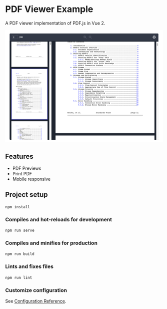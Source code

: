 # PDF Viewer Example

A PDF viewer implementation of PDF.js in Vue 2.

<a href="https://github.com/jovertical/vue-pdf-viewer-example/blob/main/preview.png">
    <img src="https://github.com/jovertical/vue-pdf-viewer-example/blob/main/preview.png" width="640" style="max-width: 100%;" />
</a>

## Features

-   PDF Previews
-   Print PDF
-   Mobile responsive

## Project setup

```
npm install
```

### Compiles and hot-reloads for development

```
npm run serve
```

### Compiles and minifies for production

```
npm run build
```

### Lints and fixes files

```
npm run lint
```

### Customize configuration

See [Configuration Reference](https://cli.vuejs.org/config/).
